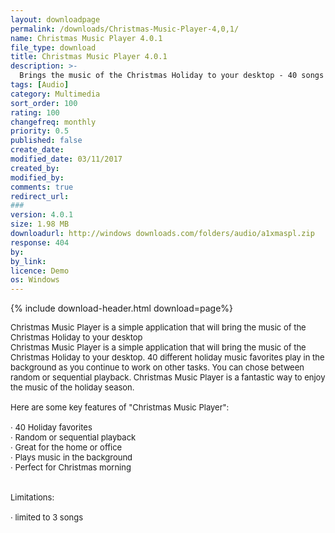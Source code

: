 ```yaml
---
layout: downloadpage
permalink: /downloads/Christmas-Music-Player-4,0,1/
name: Christmas Music Player 4.0.1
file_type: download
title: Christmas Music Player 4.0.1
description: >-
  Brings the music of the Christmas Holiday to your desktop - 40 songs
tags: [Audio]
category: Multimedia
sort_order: 100
rating: 100
changefreq: monthly
priority: 0.5
published: false
create_date: 
modified_date: 03/11/2017
created_by: 
modified_by: 
comments: true
redirect_url: 
### 
version: 4.0.1
size: 1.98 MB
downloadurl: http://windows downloads.com/folders/audio/a1xmaspl.zip
response: 404
by: 
by_link: 
licence: Demo 
os: Windows
---
```


{% include download-header.html download=page%}

<p style="fix-download-text !important">
<p><font size="2">Christmas Music Player is a simple application that will bring the music of the Christmas Holiday to your desktop <br />
Christmas Music Player is a simple application that will bring the music of the Christmas Holiday to your desktop. 40 different holiday music favorites play in the background as you continue to work on other tasks. You can chose between random or sequential playback. Christmas Music Player is a fantastic way to enjoy the music of the holiday season. <br />
<br />
Here are some key features of "Christmas Music Player": <br />
<br />
· 40 Holiday favorites <br />
· Random or sequential playback <br />
· Great for the home or office <br />
· Plays music in the background <br />
· Perfect for Christmas morning <br />
<br />
<br />
Limitations: <br />
<br />
· limited to 3 songs</font></p></p>
